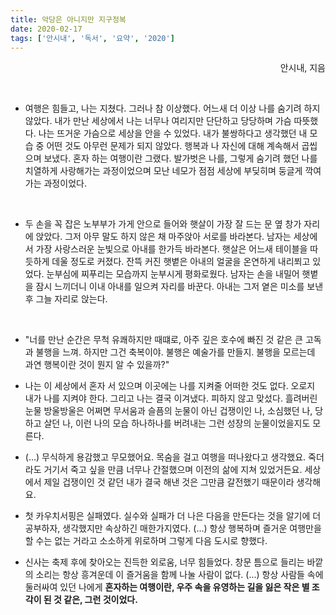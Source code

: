 ```yaml
---
title: 악당은 아니지만 지구정복
date: 2020-02-17
tags: ['안시내', '독서', '요약', '2020']
---
```


<p align="right">안시내, 지음</p>
<br>

- 여행은 힘들고, 나는 지쳤다. 그러나 참 이상했다. 어느새 더 이상 나를 숨기려 하지 않았다. 내가 만난 세상에서 나는 너무나 여리지만 단단하고 당당하며 가슴 따뜻했다. 나는 뜨거운 가슴으로 세상을 안을 수 있었다. 내가 불쌍하다고 생각했던 내 모습 중 어떤 것도 아무런 문제가 되지 않았다. 행복과 나 자신에 대해 계속해서 곱씹으며 보냈다. 혼자 하는 여행이란 그랬다. 발가벗은 나를, 그렇게 숨기려 했던 나를 치열하게 사랑해가는 과정이었으며 모난 네모가 점점 세상에 부딪히며 둥글게 깍여가는 과정이었다.

<br>

- 두 손을 꼭 잡은 노부부가 가게 안으로 들어와 햇살이 가장 잘 드는 문 옆 창가 자리에 앉았다. 그저 아무 말도 하지 않은 채 마주앉아 서로를 바라본다. 남자는 세상에서 가장 사랑스러운 눈빛으로 아내를 한가득 바라본다. 햇살은 어느새 테이블을 따듯하게 데울 정도로 커졌다. 잔뜩 커진 햇볕은 아내의 얼굴을 온연하게 내리쬐고 있었다. 눈부심에 찌푸리는 모습까지 눈부시게 평화로웠다. 남자는 손을 내밀어 햇볕을 잠시 느끼더니 이내 아내를 일으켜 자리를 바꾼다. 아내는 그저 옅은 미소를 보낸 후 그늘 자리로 앉는다.

<br>

- "너를 만난 순간은 무척 유쾌하지만 때떄로, 아주 깊은 호수에 빠진 것 같은 큰 고독과 불행을 느껴. 하지만 그건 축복이야. 불행은 예술가를 만들지. 불행을 모르는데 과연 행복이란 것이 뭔지 알 수 있을까?"

- 나는 이 세상에서 혼자 서 있으며 이곳에는 나를 지켜줄 어떠한 것도 없다. 오로지 내가 나를 지켜야 한다. 그리고 나는 결국 이겨냈다. 피하지 않고 맞섰다. 흘려버린 눈물 방울방울은 어쩌면 무서움과 슬픔의 눈물이 아닌 겁쟁이인 나, 소심했던 나, 당하고 살던 나, 이런 나의 모습 하나하나를 버려내는 그런 성장의 눈물이었을지도 모른다.

- (...) 무식하게 용감했고 무모했어요. 목숨을 걸고 여행을 떠나왔다고 생각했요. 죽더라도 거기서 죽고 싶을 만큼 너무나 간절했으며 이전의 삶에 지쳐 있었거든요. 세상에서 제일 겁쟁이인 것 같던 내가 결국 해낸 것은 그만큼 갈전했기 때문이라 생각해요.

- 첫 카우치서핑은 실패였다. 실수와 실패가 더 나은 다음을 만든다는 것을 알기에 더 공부하자, 생각했지만 속상하긴 매한가지였다. (...) 항상 행복하며 즐거운 여행만을 할 수는 없는 거라고 소소하게 위로하며 그렇게 다음 도시로 향했다.

- 신사는 축제 후에 찾아오는 진득한 외로움, 너무 힘들었다. 창문 틈으로 들리는 바깥의 소리는 항상 흥겨운데 이 즐거움을 함께 나눌 사람이 없다. (...) 항상 사람들 속에 둘러싸여 있던 나에게 **혼자하는 여행이란, 우주 속을 유영하는 길을 잃은 작은 별 조각이 된 것 같은, 그런 것이었다.**
